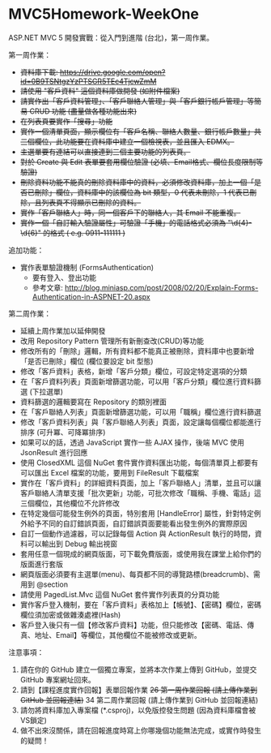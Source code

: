 # MVC5Homework-WeekOne
ASP.NET MVC 5 開發實戰：從入門到進階 (台北)，第一周作業。

第一周作業：

* ~~資料庫下載: https://drive.google.com/open?id=0B9TSNtgzYzPTSGR5TEc4TjcwZmM~~
* ~~請使用 "客戶資料" 這個資料庫做開發 (如附件檔案)~~
* ~~請實作出「客戶資料管理」、「客戶聯絡人管理」與「客戶銀行帳戶管理」等簡易 CRUD 功能 (盡量做各種功能出來)~~
* ~~在列表頁要實作「搜尋」功能~~
* ~~實作一個清單頁面，顯示欄位有「客戶名稱、聯絡人數量、銀行帳戶數量」共三個欄位，此功能要在資料庫中建立一個檢視表，並且匯入 EDMX。~~
* ~~主選單要有連結可以直接連到三個主要功能的列表頁。~~
* ~~對於 Create 與 Edit 表單要套用欄位驗證 (必填、Email格式、欄位長度限制等驗證)~~
* ~~刪除資料功能不能真的刪除資料庫中的資料，必須修改資料庫，加上一個「是否已刪除」欄位，資料庫中的該欄位為 bit 類型，0 代表未刪除，1 代表已刪除，且列表頁不得顯示已刪除的資料。~~
* ~~實作「客戶聯絡人」時，同一個客戶下的聯絡人，其 Email 不能重複。~~
* ~~實作一個「自訂輸入驗證屬性」可驗證「手機」的電話格式必須為 "\d{4}-\d{6}" 的格式 ( e.g. 0911-111111 )~~

追加功能：

* 實作表單驗證機制 (FormsAuthentication)
  * 要有登入、登出功能
  * 參考文章: http://blog.miniasp.com/post/2008/02/20/Explain-Forms-Authentication-in-ASPNET-20.aspx
  
第二周作業：

* 延續上周作業加以延伸開發
* 改用 Repository Pattern 管理所有新刪查改(CRUD)等功能
* 修改所有的「刪除」邏輯，所有資料都不能真正被刪除，資料庫中也要新增「是否已刪除」欄位 (欄位要設定 bit 型態)
* 修改「客戶資料」表格，新增「客戶分類」欄位，可設定特定選項的分類
* 在「客戶資料列表」頁面新增篩選功能，可以用「客戶分類」欄位進行資料篩選 (下拉選單)
* 資料篩選的邏輯要寫在 Repository 的類別裡面
* 在「客戶聯絡人列表」頁面新增篩選功能，可以用「職稱」欄位進行資料篩選
* 修改「客戶資料列表」與「客戶聯絡人列表」頁面，設定讓每個欄位都能進行排序 (可升冪、可降冪排序)
* 如果可以的話，透過 JavaScript 實作一些 AJAX 操作，後端 MVC 使用 JsonResult 進行回應
* 使用 ClosedXML 這個 NuGet 套件實作資料匯出功能，每個清單頁上都要有可以匯出 Excel 檔案的功能，要用到 FileResult 下載檔案
* 實作在「客戶資料」的詳細資料頁面，加上「客戶聯絡人」清單，並且可以讓客戶聯絡人清單支援「批次更新」功能，可批次修改「職稱、手機、電話」這三個欄位，其他欄位不允許修改
* 在特定幾個可能發生例外的頁面，特別套用 [HandleError] 屬性，針對特定例外給予不同的自訂錯誤頁面，自訂錯誤頁面要能看出發生例外的實際原因
* 自訂一個動作過濾器，可以記錄每個 Action 與 ActionResult 執行的時間，資料可以輸出到 Debug 輸出視窗
* 套用任意一個現成的網頁版面，可下載免費版面，或使用我在課堂上給你們的版面進行套版
* 網頁版面必須要有主選單(menu)、每頁都不同的導覽路標(breadcrumb)、需用到 @section
* 請使用 PagedList.Mvc 這個 NuGet 套件實作列表頁的分頁功能
* 實作客戶登入機制，要在「客戶資料」表格加上【帳號】、【密碼】欄位，密碼欄位須加密或做雜湊處裡(Hash)
* 客戶登入後只有一個【修改客戶資料】功能，但只能修改【密碼、電話、傳真、地址、Email】等欄位，其他欄位不能被修改或更新。

注意事項：

1. 請在你的 GitHub 建立一個獨立專案，並將本次作業上傳到 GitHub，並提交 GitHub 專案網址回來。
2. 請到【課程進度實作回報】表單回報作業
   ~~26 第一周作業回報 (請上傳作業到 GitHub 並回報連結)~~
   34 第二周作業回報 (請上傳作業到 GitHub 並回報連結)
3. 請勿將資料庫加入專案檔 (*.csproj)，以免版控發生問題 (因為資料庫檔會被VS鎖定)
4. 做不出來沒關係，請在回報進度時寫上你哪幾個功能無法完成，或實作時發生的疑問！
